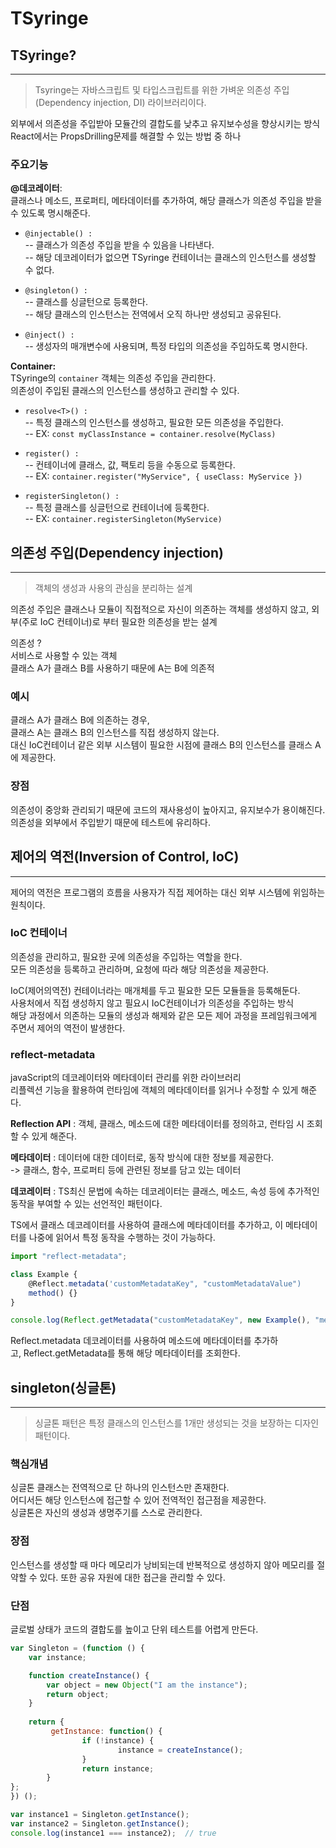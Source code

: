 # TSyringe

## TSyringe?

---
> Tsyringe는 자바스크립트 및 타입스크립트를 위한 가벼운 의존성 주입(Dependency injection, DI) 라이브러리이다.

외부에서 의존성을 주입받아 모듈간의 결합도를 낮추고 유지보수성을 향상시키는 방식  
React에서는 PropsDrilling문제를 해결할 수 있는 방법 중 하나 

### 주요기능  


**@데코레이터**:  
클래스나 메소드, 프로퍼티, 메타데이터를 추가하여, 해당 클래스가 의존성 주입을 받을 수 있도록 명시해준다.

- `@injectable() :`  
-- 클래스가 의존성 주입을 받을 수 있음을 나타낸다.  
-- 해당 데코레이터가 없으면 TSyringe 컨테이너는 클래스의 인스턴스를 생성할 수 없다.

- `@singleton() :`  
-- 클래스를 싱글턴으로 등록한다.  
-- 해당 클래스의 인스턴스는 전역에서 오직 하나만 생성되고 공유된다.  

- `@inject() :`  
-- 생성자의 매개변수에 사용되며, 특정 타입의 의존성을 주입하도록 명시한다.  
  
**Container:**  
TSyringe의 `container` 객체는 의존성 주입을 관리한다.  
의존성이 주입된 클래스의 인스턴스를 생성하고 관리할 수 있다.  

- `resolve<T>() :`  
-- 특정 클래스의 인스턴스를 생성하고, 필요한 모든 의존성을 주입한다.  
-- EX: `const myClassInstance = container.resolve(MyClass)`  

- `register() :`  
-- 컨테이너에 클래스, 값, 팩토리 등을 수동으로 등록한다.  
-- EX: `container.register("MyService", { useClass: MyService })`  

- `registerSingleton() :`  
-- 특정 클래스를 싱글턴으로 컨테이너에 등록한다.  
-- EX: `container.registerSingleton(MyService)`  
  
## 의존성 주입(Dependency injection)  

---
> 객체의 생성과 사용의 관심을 분리하는 설계  

의존성 주입은 클래스나 모듈이 직접적으로 자신이 의존하는 객체를 생성하지 않고, 외부(주로 IoC 컨테이너)로 부터 필요한 의존성을 받는 설계  

의존성 ?  
서비스로 사용할 수 있는 객체  
클래스 A가 클래스 B를 사용하기 때문에 A는 B에 의존적  

### 예시  

클래스 A가 클래스 B에 의존하는 경우,  
클래스 A는 클래스 B의 인스턴스를 직접 생성하지 않는다.  
대신 IoC컨테이너 같은 외부 시스템이 필요한 시점에 클래스 B의 인스턴스를 클래스 A에 제공한다.  

### 장점  

의존성이 중앙화 관리되기 때문에 코드의 재사용성이 높아지고, 유지보수가 용이해진다.  
의존성을 외부에서 주입받기 때문에 테스트에 유리하다.  

## 제어의 역전(Inversion of Control, IoC)  

---
제어의 역전은 프로그램의 흐름을 사용자가 직접 제어하는 대신 외부 시스템에 위임하는 원칙이다.  

### IoC 컨테이너  

의존성을 관리하고, 필요한 곳에 의존성을 주입하는 역할을 한다.  
모든 의존성을 등록하고 관리하며, 요청에 따라 해당 의존성을 제공한다.  

IoC(제어의역전) 컨테이너라는 매개체를 두고 필요한 모든 모듈들을 등록해둔다.  
사용처에서 직접 생성하지 않고 필요시 IoC컨테이너가 의존성을 주입하는 방식  
해당 과정에서 의존하는 모듈의 생성과 해제와 같은 모든 제어 과정을 프레임워크에게 주면서 제어의 역전이 발생한다.  

### reflect-metadata  

javaScript의 데코레이터와 메타데이터 관리를 위한 라이브러리  
리플렉션 기능을 활용하여 런타임에 객체의 메타데이터를 읽거나 수정할 수 있게 해준다.  

**Reflection API** : 객체, 클래스, 메소드에 대한 메타데이터를 정의하고, 런타임 시 조회할 수 있게 해준다.  

**메타데이터** : 데이터에 대한 데이터로, 동작 방식에 대한 정보를 제공한다.  
-> 클래스, 함수, 프로퍼티 등에 관련된 정보를 담고 있는 데이터  

**데코레이터** : TS최신 문법에 속하는 데코레이터는 클래스, 메소드, 속성 등에 추가적인 동작을 부여할 수 있는 선언적인 패턴이다.  

TS에서 클래스 데코레이터를 사용하여 클래스에 메타데이터를 추가하고, 이 메타데이터를 나중에 읽어서 특정 동작을 수행하는 것이 가능하다.  

```jsx
import "reflect-metadata";

class Example {
	@Reflect.metadata('customMetadataKey", "customMetadataValue")
	method() {}
}

console.log(Reflect.getMetadata("customMetadataKey", new Example(), "method"));
```

Reflect.metadata 데코레이터를 사용하여 메소드에 메타데이터를 추가하고, Reflect.getMetadata를 통해 해당 메타데이터를 조회한다.

## singleton(싱글톤)

---
> 싱글톤 패턴은 특정 클래스의 인스턴스를 1개만 생성되는 것을 보장하는 디자인 패턴이다.

### 핵심개념 

싱글톤 클래스는 전역적으로 단 하나의 인스턴스만 존재한다.  
어디서든 해당 인스턴스에 접근할 수 있어 전역적인 접근점을 제공한다.  
싱글톤은 자신의 생성과 생명주기를 스스로 관리한다.  

### 장점  

인스턴스를 생성할 때 마다 메모리가 낭비되는데 반복적으로 생성하지 않아 메모리를 절약할 수 있다. 또한 공유 자원에 대한 접근을 관리할 수 있다.  

### 단점  

글로벌 상태가 코드의 결합도를 높이고 단위 테스트를 어렵게 만든다. 

```jsx 
var Singleton = (function () {
	var instance;

	function createInstance() {
		var object = new Object("I am the instance");
		return object;
	}
	
	return {
		 getInstance: function() {
				if (!instance) {
						instance = createInstance();
				}
				return instance;
		}
};
}) ();

var instance1 = Singleton.getInstance();
var instance2 = Singleton.getInstance();
console.log(instance1 === instance2);  // true

```